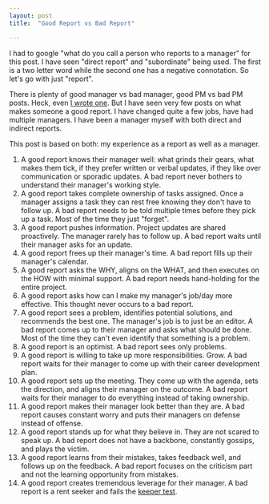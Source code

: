 ```yaml
---
layout: post
title:  "Good Report vs Bad Report"

---
```


I had to google "what do you call a person who reports to a manager" for this post. I have seen "direct report" and "subordinate" being used. The first is a two letter word while the second one has a negative connotation. So let's go with just "report".

There is plenty of good manager vs bad manager, good PM vs bad PM posts. Heck, even [I wrote one](https://manassaloi.com/2019/03/10/good-managers-bad-product-manager.html). But I have seen very few posts on what makes someone a good report. I have changed quite a few jobs, have had multiple managers. I have been a manager myself with both direct and indirect reports.

This post is based on both: my experience as a report as well as a manager.

1. A good report knows their manager well: what grinds their gears, what makes them tick, if they prefer written or verbal updates, if they like over communication or sporadic updates. A bad report never bothers to understand their manager's working style.
2. A good report takes complete ownership of tasks assigned. Once a manager assigns a task they can rest free knowing they don't have to follow up. A bad report needs to be told multiple times before they pick up a task. Most of the time they just "forget".
3. A good report pushes information. Project updates are shared proactively. The manager rarely has to follow up. A bad report waits until their manager asks for an update.
4. A good report frees up their manager's time. A bad report fills up their manager's calendar.
5. A good report asks the WHY, aligns on the WHAT, and then executes on the HOW with minimal support. A bad report needs hand-holding for the entire project.
6. A good report asks how can I make my manager's job/day more effective. This thought never occurs to a bad report.
7. A good report sees a problem, identifies potential solutions, and recommends the best one. The manager's job is to just be an editor. A bad report comes up to their manager and asks what should be done. Most of the time they can't even identify that something is a problem.
8. A good report is an optimist. A bad report sees only problems.
9. A good report is willing to take up more responsibilities. Grow. A bad report waits for their manager to come up with their career development plan.
10. A good report sets up the meeting. They come up with the agenda, sets the direction, and aligns their manager on the outcome. A bad report waits for their manager to do everything instead of taking ownership.
11. A good report makes their manager look better than they are. A bad report causes constant worry and puts their managers on defense instead of offense.
12. A good report stands up for what they believe in. They are not scared to speak up. A bad report does not have a backbone, constantly gossips, and plays the victim.
13. A good report learns from their mistakes, takes feedback well, and follows up on the feedback. A bad report focuses on the criticism part and not the learning opportunity from mistakes.
14. A good report creates tremendous leverage for their manager. A bad report is a rent seeker and fails the [keeper test](https://jobs.netflix.com/culture).
